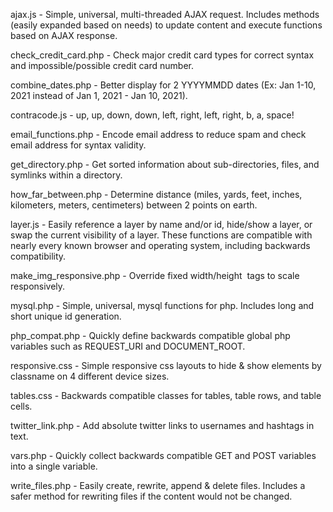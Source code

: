 ajax.js - Simple, universal, multi-threaded AJAX request. Includes methods (easily expanded based on needs) to update content and execute functions based on AJAX response.

check_credit_card.php - Check major credit card types for correct syntax and impossible/possible credit card number.

combine_dates.php - Better display for 2 YYYYMMDD dates (Ex: Jan 1-10, 2021 instead of Jan 1, 2021 - Jan 10, 2021).

contracode.js - up, up, down, down, left, right, left, right, b, a, space!

email_functions.php - Encode email address to reduce spam and check email address for syntax validity.

get_directory.php - Get sorted information about sub-directories, files, and symlinks within a directory.

how_far_between.php - Determine distance (miles, yards, feet, inches, kilometers, meters, centimeters) between 2 points on earth.

layer.js - Easily reference a layer by name and/or id, hide/show a layer, or swap the current visibility of a layer. These functions are compatible with nearly every known browser and operating system, including backwards compatibility.

make_img_responsive.php - Override fixed width/height <img> tags to scale responsively.

mysql.php - Simple, universal, mysql functions for php. Includes long and short unique id generation.

php_compat.php - Quickly define backwards compatible global php variables such as REQUEST_URI and DOCUMENT_ROOT.

responsive.css - Simple responsive css layouts to hide & show elements by classname on 4 different device sizes.

tables.css - Backwards compatible classes for tables, table rows, and table cells.

twitter_link.php - Add absolute twitter links to usernames and hashtags in text.

vars.php - Quickly collect backwards compatible GET and POST variables into a single variable.

write_files.php - Easily create, rewrite, append & delete files. Includes a safer method for rewriting files if the content would not be changed.
